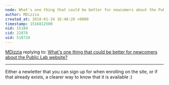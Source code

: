 ```yaml
---
node: What's one thing that could be better for newcomers about the Public Lab website?
author: MDizzia
created_at: 2018-01-24 16:48:20 +0000
timestamp: 1516812500
nid: 15189
cid: 22878
uid: 518724
---
```




[MDizzia](../profile/MDizzia) replying to: [What's one thing that could be better for newcomers about the Public Lab website?](../notes/warren/11-14-2017/what-s-one-thing-that-could-be-better-for-newcomers-about-the-public-lab-website)

----
Either a newletter that you can sign up for when enrolling on the site, or if that already exists, a clearer way to know that it is available :)
